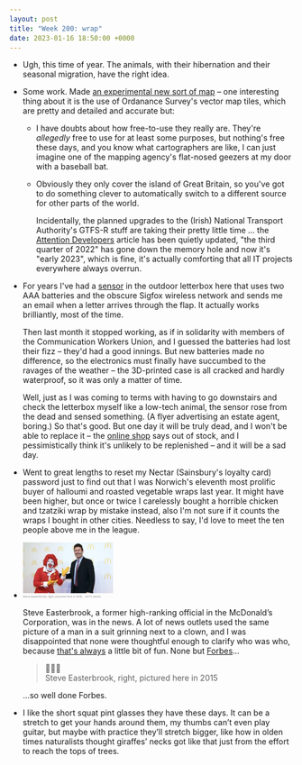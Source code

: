 ```yaml
---
layout: post
title: "Week 200: wrap"
date: 2023-01-16 18:50:00 +0000
---
```


- Ugh, this time of year.
  The animals, with their hibernation and their seasonal migration, have the right idea. 

- Some work. Made [an experimental new sort of map](https://gtfs-map.bustimes.org) – one interesting thing about it is the use of Ordanance Survey's vector map tiles, which are pretty and detailed and accurate but:

  - I have doubts about how free-to-use they really are. They're _allegedly_ free to use for at least some purposes, but nothing's free these days, and you know what cartographers are like, I can just imagine one of the mapping agency's flat-nosed geezers at my door with a baseball bat.

  - Obviously they only cover the island of Great Britain, so you've got to do something clever to automatically switch to a different source for other parts of the world.

    Incidentally, the planned upgrades to the (Irish) National Transport Authority's <abbr>GTFS-R</abbr> stuff are taking their pretty little time ... the [Attention Developers](https://www.nationaltransport.ie/news/attention-developers-upgrade-to-gtfs-realtime-api/) article has been quietly updated, "the third quarter of 2022" has gone down the memory hole and now it's "early 2023", which is fine, it's actually comforting that all <abbr>IT</abbr> projects everywhere always overrun.

- For years I've had a [sensor](https://shop.inovasense.com/en/home/24-1-universal-mail-box-sensor-for-testers.html) in the outdoor letterbox here that uses two <span class="caps">AAA</span> batteries and the obscure Sigfox wireless network and sends me an email when a letter arrives through the flap.
  It actually works brilliantly, most of the time.

  Then last month it stopped working, as if in solidarity with members of the Communication Workers Union, and I guessed the batteries had lost their fizz – they'd had a good innings. But new batteries made no difference, so the electronics must finally have succumbed to the ravages of the weather – the 3D-printed case is all cracked and hardly waterproof, so it was only a matter of time.

  Well, just as I was coming to terms with having to go downstairs and check the letterbox myself like a low-tech animal, the sensor rose from the dead and sensed something. (A flyer advertising an estate agent, boring.) So that's good. But one day it will be truly dead, and I won't be able to replace it – the [online shop](https://shop.inovasense.com/en/home/24-1-universal-mail-box-sensor-for-testers.html) says out of stock, and I pessimistically think it's unlikely to be replenished – and it will be a sad day.

- Went to great lengths to reset my Nectar (Sainsbury's loyalty card) password just to find out that I was Norwich's eleventh most prolific buyer of halloumi and roasted vegetable wraps last year. It might have been higher, but once or twice I carelessly bought a horrible chicken and tzatziki wrap by mistake instead, also I'm not sure if it counts the wraps I bought in other cities. Needless to say, I'd love to meet the ten people above me in the league.

- <img class="alignright" src="/images/2023-01-easterbrook.jpg" alt="" width="160" height="99">

  Steve Easterbrook, a former high-ranking official in the McDonald’s Corporation, was in the news.
  A lot of news outlets used the same picture of a man in a suit grinning next to a clown, and I was disappointed that none were thoughtful enough to clarify who was who, because [that's always](https://twitter.com/depthsofwiki/status/1611443222043103277) a little bit of fun. None but [Forbes](https://www.forbes.com/sites/dereksaul/2023/01/09/sec-charges-former-mcdonalds-ceo-easterbrook-for-lying-about-extent-of-workplace-misconduct/)...


  > 🤡👨🏻  
  > Steve Easterbrook, right, pictured here in 2015

  ...so well done Forbes.

- I like the short squat pint glasses they have these days. It can be a stretch to get your hands around them, my thumbs can’t even play guitar, but maybe with practice they’ll stretch bigger, like how in olden times naturalists thought giraffes’ necks got like that just from the effort to reach the tops of trees.

